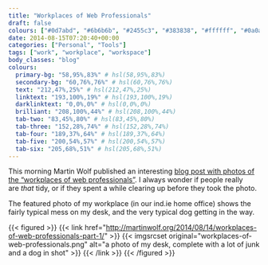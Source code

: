 ```yaml
---
title: "Workplaces of Web Professionals"
draft: false
colours: ["#0d7abd", "#6b6b6b", "#2455c3", "#383838", "#ffffff", "#0a0a0a", "#f0f5f7"]
date: 2014-08-15T07:20:40+00:00
categories: ["Personal", "Tools"]
tags: ["work", "workplace", "workspace"]
body_classes: "blog"
colours:
  primary-bg: "58,95%,83%" # hsl(58,95%,83%)
  secondary-bg: "60,76%,76%" # hsl(60,76%,76%)
  text: "212,47%,25%" # hsl(212,47%,25%)
  linktext: "193,100%,19%" # hsl(193,100%,19%)
  darklinktext: "0,0%,0%" # hsl(0,0%,0%)
  brilliant: "208,100%,44%" # hsl(208,100%,44%)
  tab-two: "83,45%,80%" # hsl(83,45%,80%)
  tab-three: "152,28%,74%" # hsl(152,28%,74%)
  tab-four: "189,37%,64%" # hsl(189,37%,64%)
  tab-five: "200,54%,57%" # hsl(200,54%,57%)
  tab-six: "205,68%,51%" # hsl(205,68%,51%)
---
```


This morning Martin Wolf published an interesting [blog post with photos of the “workplaces of web professionals”](http://martinwolf.org/2014/08/14/workplaces-of-web-professionals-part-1/). I always wonder if people really are *that* tidy, or if they spent a while clearing up before they took the photo.

The featured photo of my workplace (in our ind.ie home office) shows the fairly typical mess on my desk, and the very typical dog getting in the way.

{{< figured >}}
  {{< link href="http://martinwolf.org/2014/08/14/workplaces-of-web-professionals-part-1/" >}}
  	{{< imgsrcset original="workplaces-of-web-professionals.png" alt="a photo of my desk, complete with a lot of junk and a dog in shot" >}}
  {{< /link >}}
{{< /figured >}}

	